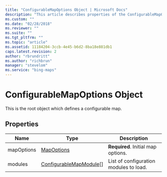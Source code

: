 ```yaml
---
title: "ConfigurableMapOptions Object | Microsoft Docs"
description: "This article describes properties of the ConfigurableMapOptions Object; the root object which defines a configurable map."
ms.custom: ""
ms.date: "02/28/2018"
ms.reviewer: ""
ms.suite: ""
ms.tgt_pltfrm: ""
ms.topic: "article"
ms.assetid: 11184204-3ccb-4e45-b6d2-8ba18e881db1
caps.latest.revision: 2
author: "rbrundritt"
ms.author: "richbrun"
manager: "stevelom"
ms.service: "bing-maps"
---
```


# ConfigurableMapOptions Object

This is the root object which defines a configurable map.

## Properties

| Name       | Type                      | Description                            |
|------------|---------------------------|----------------------------------------|
| mapOptions | [MapOptions](mapoptions-object.md)                | **Required**. Initial map options.     |
| modules    | [ConfigurableMapModule](configurablemapmodule-object.md)\[\] | List of configuration modules to load. |
